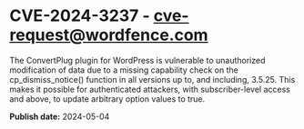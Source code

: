 # CVE-2024-3237 - cve-request@wordfence.com

The ConvertPlug plugin for WordPress is vulnerable to unauthorized modification of data due to a missing capability check on the cp_dismiss_notice() function in all versions up to, and including, 3.5.25. This makes it possible for authenticated attackers, with subscriber-level access and above, to update arbitrary option values to true.

**Publish date:** 2024-05-04
